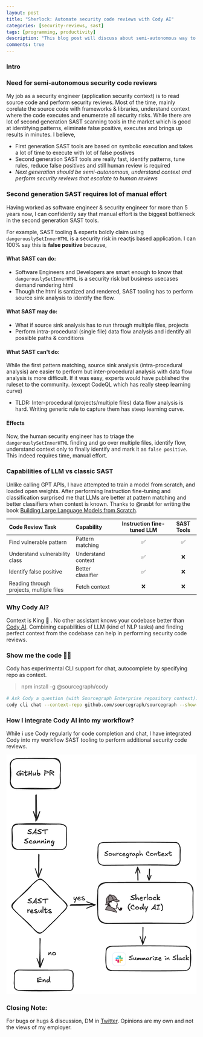 ```yaml
---
layout: post
title: "Sherlock: Automate security code reviews with Cody AI"
categories: [security-reviews, sast]
tags: [programming, productivity]
description: "This blog post will discuss about semi-autonomous way to perform security code reviews"
comments: true
---
```


### Intro

### Need for semi-autonomous security code reviews

My job as a security engineer (application security context) is to read source code and perform security reviews. Most of the time, mainly corelate the source code with frameworks & libraries, understand context where the code executes and enumerate all security risks. While there are lot of second generation SAST scanning tools in the market which is good at identifying patterns, eliminate false positive, executes and brings up results in minutes. I believe,

- First generation SAST tools are based on symbolic execution and takes a lot of time to execute with lot of false postives
- Second generation SAST tools are really fast, identify patterns, tune rules, reduce false positives and still human review is required
- *Next generation should be semi-autonomous, understand context and perform security reviews that escalate to human reviews*

### Second generation SAST requires lot of manual effort

Having worked as software engineer & security engineer for more than 5 years now, I can confidently say that manual effort is the biggest bottleneck in the second generation SAST tools.

For example, SAST tooling & experts boldly claim using `dangerouslySetInnerHTML` is a security risk in reactjs based application. I can 100% say this is **false positive** because,

#### What SAST can do:
- Software Engineers and Developers are smart enough to know that `dangerouslySetInnerHTML` is a security risk but business usecases demand rendering html
- Though the html is santized and rendered, SAST tooling has to perform source sink analysis to identify the flow.

#### What SAST may do:
- What if source sink analysis has to run through multiple files, projects
- Perform intra-procedural (single file) data flow analysis and identify all possible paths & conditions

#### What SAST can't do:

While the first pattern matching, source sink analysis (intra-procedural analysis) are easier to perform but inter-procedural analysis with data flow analysis is more difficult. If it was easy, experts would have published the ruleset to the community. (except CodeQL which has really steep learning curve)

- TLDR: Inter-procedural (projects/multiple files) data flow analysis is hard. Writing generic rule to capture them has steep learning curve.

#### Effects
Now, the human security engineer has to triage the `dangerouslySetInnerHTML` finding and go over multiple files, identify flow, understand context only to finally identify and mark it as `false positive`. This indeed requires time, manual effort.

### Capabilities of LLM vs classic SAST

Unlike calling GPT APIs, I have attempted to train a model from scratch, and loaded open weights. After performing Instruction fine-tuning and classification surprised me that LLMs are better at pattern matching and better classifiers when context is known. Thanks to @rasbt for writing the book [Building Large Language Models from Scratch](https://www.manning.com/books/build-a-large-language-model-from-scratch).

| Code Review Task  | Capability  | Instruction fine-tuned LLM | SAST Tools  |
|:--------|:-------------|:-------------:|:-------------:|
| Find vulnerable pattern | Pattern matching  | ✅ | ✅ |
| Understand vulnerability class | Understand context | ✅ | ❌ |
| Identify false positive | Better classifier  | ✅  | ❌  |
| Reading through projects, multiple files | Fetch context  | ❌  | ❌  |

### Why Cody AI?

Context is King 👑 . No other assistant knows your codebase better than [Cody AI](https://sourcegraph.com/cody). Combining capabilities of LLM (kind of NLP tasks) and finding perfect context from the codebase can help in performing security code reviews.

### Show me the code 🧑‍💻

Cody has experimental CLI support for chat, autocomplete by specifying repo as context.

> npm install -g @sourcegraph/cody

```bash
# Ask Cody a question (with Sourcegraph Enterprise repository context):
cody cli chat --context-repo github.com/sourcegraph/sourcegraph --show-context -m 'how is authentication handled in sourcegraph?'
```

### How I integrate Cody AI into my workflow?

While i use Cody regularly for code completion and chat, I have integrated Cody into my workflow SAST tooling to perform additional security code reviews.

![Sherlock powered by Cody AI](/assets/media/sherlock.png)

### Closing Note:

For bugs or hugs & discussion, DM in [Twitter](https://twitter.com/sshivasurya). Opinions are my own and not the views of my employer.